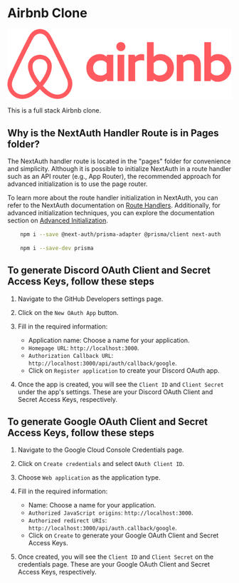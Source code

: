 # Airbnb Clone

![Airbnb Logo](./public/images/logo.svg)

This is a full stack Airbnb clone.

## Why is the NextAuth Handler Route is in Pages folder?

The NextAuth handler route is located in the "pages" folder for convenience and simplicity. Although it is possible to initialize NextAuth in a route handler such as an API router (e.g., App Router), the recommended approach for advanced initialization is to use the page router.

To learn more about the route handler initialization in NextAuth, you can refer to the NextAuth documentation on [Route Handlers](https://next-auth.js.org/configuration/initialization#route-handlers-app). Additionally, for advanced initialization techniques, you can explore the documentation section on [Advanced Initialization](https://next-auth.js.org/configuration/initialization#advanced-initialization).

```bash
    npm i --save @next-auth/prisma-adapter @prisma/client next-auth
```

```bash
    npm i --save-dev prisma
```

## To generate Discord OAuth Client and Secret Access Keys, follow these steps

1. Navigate to the GitHub Developers settings page.

2. Click on the `New OAuth App` button.

3. Fill in the required information:

   - Application name: Choose a name for your application.
   - `Homepage URL`: `http://localhost:3000`.
   - `Authorization Callback URL`: `http://localhost:3000/api/auth/callback/google`.
   - Click on `Register application` to create your Discord OAuth app.

4. Once the app is created, you will see the `Client ID` and `Client Secret` under the app's settings. These are your Discord OAuth Client and Secret Access Keys, respectively.

## To generate Google OAuth Client and Secret Access Keys, follow these steps

1. Navigate to the Google Cloud Console Credentials page.

2. Click on `Create credentials` and select `OAuth Client ID`.

3. Choose `Web application` as the application type.

4. Fill in the required information:

   - Name: Choose a name for your application.
   - `Authorized JavaScript origins`: `http://localhost:3000`.
   - `Authorized redirect URIs`: `http://localhost:3000/api/auth.callback/google`.
   - Click on `Create` to generate your Google OAuth Client and Secret Access Keys.

5. Once created, you will see the `Client ID` and `Client Secret` on the credentials page. These are your Google OAuth Client and Secret Access Keys, respectively.
